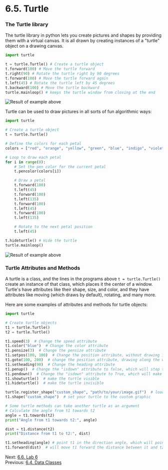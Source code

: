 # 6.5. Turtle

### The Turtle library

The turtle library in python lets you create pictures and shapes by providing them with a virtual canvas. It is all
drawn by creating instances of a "turtle" object on a drawing canvas.

```python
import turtle

t = turtle.Turtle() # Create a turtle object
t.forward(100) # Move the turtle forward
t.right(90) # Rotate the turtle right by 90 degrees
t.forward(100) # Move the turtle forward again
t.left(45) # Rotate the turtle left by 45 degrees
t.backward(100) # Move the turtle backward
turtle.mainloop() # keeps the turtle window from closing at the end
```

![Result of example above](../images/turtle1.png)

Turtle can be used to draw pictures in all sorts of fun algorithmic ways:

```python
import turtle

# Create a turtle object
t = turtle.Turtle()

# Define the colors for each petal
colors = ["red", "orange", "yellow", "green", "blue", "indigo", "violet", "purple"]

# Loop to draw each petal
for i in range(8):
    # Set the pen color for the current petal
    t.pencolor(colors[i])

    # Draw a petal
    t.forward(100)
    t.left(45)
    t.forward(100)
    t.left(135)
    t.forward(100)
    t.left(45)
    t.forward(100)
    t.left(135)

    # Rotate to the next petal position
    t.left(45)

t.hideturtle() # Hide the turtle
turtle.mainloop()
```

![Result of example above](../images/turtle2.png)

### Turtle Attributes and Methods

A turtle is a class, and the lines in the programs above `t = turtle.Turtle()` create an instance of that class, which
places it the center of a window. Turtle's have attributes like their shape, size, and color, and they have attributes
like moving (which draws by default), rotating, and many more.

Here are some examples of attributes and methods for turtle objects:

```python
import turtle

# Create turtle objects
t1 = turtle.Turtle()
t2 = turtle.Turtle()

t1.speed(3)  # Change the speed attribute
t1.color("blue")  # Change the color attribute
t1.pensize(3)  # Change the pensize attribute
t1.setpos(100, 100)  # Change the position attribute, without drawing if pen is down
t1.goto(100, 200)  # change the position attribute, drawing along the way
t1.setheading(90)  # Change the heading attribute
t1.penup()  # Change the "isdown" attribute to false, which will stop the turtle from drawing if it moves
t1.pendown()  # Change the "isdown" attribute to True, which will make the turtle draw
t1.showturtle()  # make the turtle visible
t1.hideturtle()  # make the turtle invisible

turtle.register_shape("custom_shape", "path/to/your/image.gif")  # load a custom graphic into turtle
t1.shape("custom_shape")  # set your turtle to the custom graphic

# Some turtle methods can take another turtle as an argument
# Calculate the angle from t1 towards t2
angle = t1.towards(t2)
print("Angle from t1 towards t2:", angle)

dist = t1.distance(t2)
print("Distance from t1 to t2:", dist)

t1.setheading(angle) # point t1 in the direction angle, which will point it at t2
t1.forward(dist)  # will move t1 forward the distance between it and t2
```

Next: [6.6. Lab 6](6.6.%20Lab%206.md)<br>
Previous: [6.4. Data Classes](6.4.%20Data%20Classes.md)
